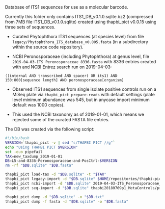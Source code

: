 Database of ITS1 sequences for use as a molecular barcode.

Currently this folder only contains ITS1_DB_v0.1.0.sqlite.bz2
(compressed from 7MB file ITS1_DB_v0.1.0.sqlite) created using
thapbi_pict v0.0.15 using three sets of sequences.

 - Curated Phytophthora ITS1 sequences (at species level) from
   file ``legacy/Phytophthora_ITS_database_v0.005.fasta`` (in
   a subdirectory within the source code repository).

 - NCBI Peronosporaceae (including Phytophthora) at genus level,
   file ``2019-04-03-ITS_Peronosporaceae_8336.fasta`` with 8336
   entries created with and NCBI Entrez search run on 2019-04-03:

```
((internal AND transcribed AND spacer) OR its1) AND
150:800[sequence length] AND peronosporaceae[organism]
```

 - Observed ITS1 sequences from single isolate positive controls
   run on a MiSeq plate via ``thapbi_pict prepare-reads`` with
   default settings (plate level minimum abundance was 545,
   but in anycase import minimum default was 1000 copies).

 - This used the NCBI taxonomy as of 2019-01-01, which means
   we rejected some of the curated FASTA file entries.

The DB was created via the following script:

```bash
#!/bin/bash
VERSION=`thapbi_pict -v | sed "s/THAPBI PICT //g"`
echo "Using THAPBI PICT $VERSION"
set -euo pipefail
TAX=new_taxdump_2019-01-01
DB=L5-and-8336-Peronosporaceae-and-PosCtrl-$VERSION
rm -rf "$DB.sqlite" "$DB.fasta"

thapbi_pict load-tax -d "$DB.sqlite" -t "$TAX"
thapbi_pict legacy-import -d "$DB.sqlite" $HOME/repositories/thapbi-pict/database/legacy/Phytophthora_ITS_database_v0.005.fasta
thapbi_pict ncbi-import -d "$DB.sqlite" 2019-04-03-ITS_Peronosporaceae_8336.fasta -g
thapbi_pict seq-import -d "$DB.sqlite" thapbi20180709p1_MetaControls/prepared_reads_${VERSION}/*.fasta thapbi20180709p1_MetaControls/positive_controls/*.known.tsv

thapbi_pict dump -d "$DB.sqlite" -o "$DB.txt"
thapbi_pict dump -f fasta -d "$DB.sqlite" -o "$DB.fasta"
```

